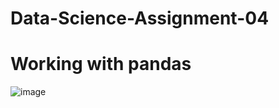 # Data-Science-Assignment-04
# Working with pandas 


![image](https://github.com/DrRauf/Data-Science-Assignment-04/assets/98706594/7d25c959-29cd-4ae2-9850-63554bd86653)
